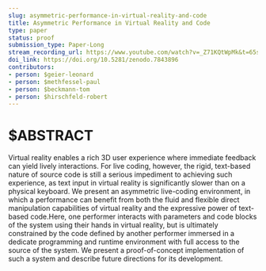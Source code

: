 ```yaml
---
slug: asymmetric-performance-in-virtual-reality-and-code
title: Asymmetric Performance in Virtual Reality and Code
type: paper
status: proof
submission_type: Paper-Long
stream_recording_url: https://www.youtube.com/watch?v=_Z71KQtWpMk&t=65s
doi_link: https://doi.org/10.5281/zenodo.7843896
contributors:
- person: $geier-leonard
- person: $methfessel-paul
- person: $beckmann-tom
- person: $hirschfeld-robert
---
```


# $ABSTRACT

Virtual reality enables a rich 3D user experience where immediate feedback can yield lively interactions. For live coding, however, the rigid, text-based nature of source code is still a serious impediment to achieving such experience, as text input in virtual reality is significantly slower than on a physical keyboard.
We present an asymmetric live-coding environment, in which a performance can benefit from both the fluid and flexible direct manipulation capabilities of virtual reality and the expressive power of text-based code.Here, one performer interacts with parameters and code blocks of the system using their hands in virtual reality, but is ultimately constrained by the code defined by another performer immersed in a dedicate programming and runtime environment with full access to the source of the system. We present a proof-of-concept implementation of such a system and describe future directions for its development.
